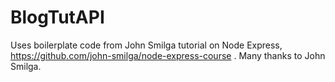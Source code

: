 ﻿# BlogTutAPI

 Uses boilerplate code from John Smilga tutorial on Node Express, https://github.com/john-smilga/node-express-course . Many thanks to John Smilga.
